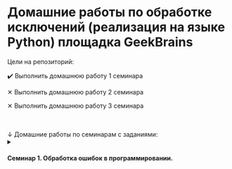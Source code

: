 # Домашние работы по обработке исключений (реализация на языке Python) площадка GeekBrains

<summary>Цели на репозиторий:</summary>
<p>

✔️ Выполнить домашнюю работу 1 семинара
  
✕ Выполнить домашнюю работу 2 семинара

✕ Выполнить домашнюю работу 3 семинара

</p>

<br>
<br>
↓ Домашние работы по семинарам с заданиями:

<details><summary><h4>Семинар 1. Обработка ошибок в программировании.</h4></summary>

✔️ Реализуйте 3 метода, чтобы в каждом из них получить разные исключения
Посмотрите на код, и подумайте сколько разных типов исключений вы тут сможете получить?

</details>
